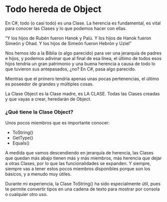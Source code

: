 # Todo hereda de Object

En C#, todo (o casi todo) es una Clase. La herencia es fundamental, es vital para conocer las Clases y lo que podemos hacer con ellas.

“Y los hijos de Rubén fueron Hanok y Palú.
Y los hijos de Hanok fueron Simeón y Ohad.
Y los hijos de Simeón fueron Hebrón y Uziel”

Nos hemos ido a la Biblia (o algo parecido) para ver una jerarquía de padres e hijos, y podemos adivinar que al final de esa línea, el último de todos esos hijos tendría un gran patrimonio y una buena herencia a causa de todo lo que tuvieron sus antepasados, ¿no? En C#, pasa algo parecido.

Mientras que el primero tendría apenas unas pocas pertenencias, el último es poseedor de grandes y múltiples cosas.

La Clase Object es la Clase madre, es LA CLASE. Todas las Clases creadas y que vayas a crear, heredarán de Object.

### ¿Qué tiene la Clase Object?

Unos pocos miembros que es importante conocer:

* ToString()
* GetType()
* Equals()

A medida que vamos descendiendo en jerarquía de herencia, las Clases que quedan más abajo tienen más y más miembros, más herencia que dejar a otras Clases, por lo que las funcionalidades se expanden. Y siempre, siempre vas a tener estos pocos miembros disponibles porque son los básicos, y a menudo muy útiles.

Durante mi experiencia, la Clase ToString() ha sido especialmente útil, pues te permite convertir tipos en una cadena de texto para mostrar por consola o cualquier otro uso.
